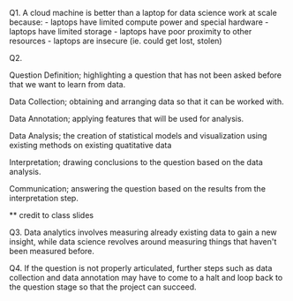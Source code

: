 Q1. A cloud machine is better than a laptop for data science work at scale because:
	- laptops have limited compute power and special hardware
	- laptops have limited storage 
	- laptops have poor proximity to other resources 
	- laptops are insecure (ie. could get lost, stolen) 

Q2. 

Question Definition; highlighting a question that has not been asked before that we want to learn from data. 

Data Collection; obtaining and arranging data so that it can be worked with. 

Data Annotation; applying features that will be used for analysis.  

Data Analysis; the creation of statistical models and visualization using existing methods on existing quatitative data

Interpretation; drawing conclusions to the question based on the data analysis. 

Communication; answering the question based on the results from the interpretation step.

** credit to class slides

Q3. Data analytics involves measuring already existing data to gain a new insight, while data science revolves around measuring things that haven't been measured before. 

Q4. If the question is not properly articulated, further steps such as data collection and data annotation may have to come to a halt and loop back to the question stage so that the project can succeed. 
